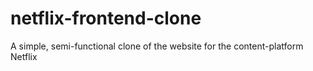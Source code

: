 # netflix-frontend-clone
A simple, semi-functional clone of the website for the content-platform Netflix
